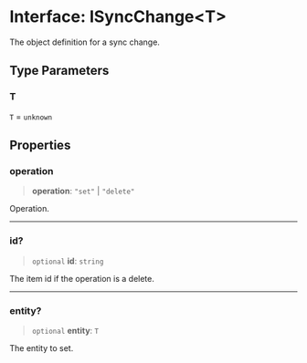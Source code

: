 # Interface: ISyncChange\<T\>

The object definition for a sync change.

## Type Parameters

### T

`T` = `unknown`

## Properties

### operation

> **operation**: `"set"` \| `"delete"`

Operation.

***

### id?

> `optional` **id**: `string`

The item id if the operation is a delete.

***

### entity?

> `optional` **entity**: `T`

The entity to set.
